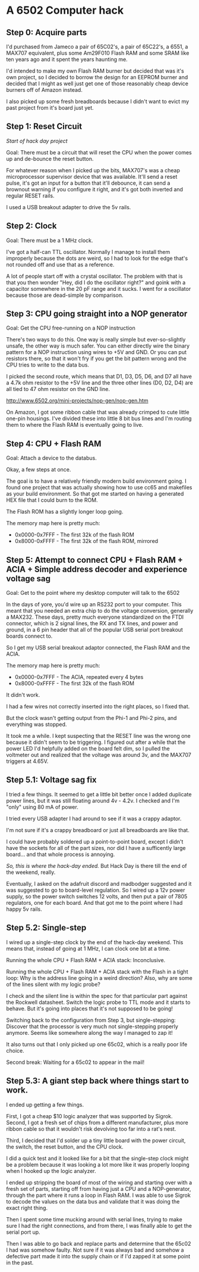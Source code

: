 # A 6502 Computer hack

## Step 0: Acquire parts

I'd purchased from Jameco a pair of 65C02's, a pair of 65C22's, a 6551, a MAX707 equivalent, plus some Am29F010 Flash RAM and some SRAM like ten years ago and it spent the years haunting me.

I'd intended to make my own Flash RAM burner but decided that was it's own project, so I decided to borrow the design for an EEPROM burner and decided that I might as well just get one of those reasonably cheap device burners off of Amazon instead.

I also picked up some fresh breadboards because I didn't want to evict my past project from it's board just yet.

## Step 1: Reset Circuit

*Start of hack day project*

Goal: There must be a circuit that will reset the CPU when the power comes up and de-bounce the reset button.

For whatever reason when I picked up the bits, MAX707's was a cheap microprocessor supervisor device that was available.  It'll send a reset pulse, it's got an input for a button that it'll debounce, it can send a brownout warning if you configure it right, and it's got both inverted and regular RESET rails.

I used a USB breakout adapter to drive the 5v rails.

## Step 2: Clock

Goal: There must be a 1 MHz clock.

I've got a half-can TTL oscillator.  Normally I manage to install them improperly because the dots are weird, so I had to look for the edge that's not rounded off and use that as a reference.

A lot of people start off with a crystal oscillator.  The problem with that is that you then wonder "Hey, did I do the oscillator right?" and goink with a capacitor somewhere in the 20 pF range and it sucks.  I went for a oscillator because those are dead-simple by comparison.

## Step 3: CPU going straight into a NOP generator

Goal: Get the CPU free-running on a NOP instruction

There's two ways to do this.  One way is really simple but ever-so-slightly unsafe, the other way is much safer.  You can either directly wire the binary pattern for a NOP instruction using wires to +5V and GND.  Or you can put resistors there, so that it won't fry if you get the bit pattern wrong and the CPU tries to write to the data bus.

I picked the second route, which means that D1, D3, D5, D6, and D7 all have a 4.7k ohm resistor to the +5V line and the three other lines (D0, D2, D4) are all tied to 47 ohm resistor on the GND line.

http://www.6502.org/mini-projects/nop-gen/nop-gen.htm

On Amazon, I got some ribbon cable that was already crimped to cute little one-pin housings.  I've divided these into little 8 bit bus lines and I'm routing them to where the Flash RAM is eventually going to live.

## Step 4: CPU + Flash RAM

Goal: Attach a device to the databus.

Okay, a few steps at once.

The goal is to have a relatively friendly modern build environment going.  I found one project that was actually showing how to use cc65 and makefiles as your build environment.  So that got me started on having a generated HEX file that I could burn to the ROM.

The Flash ROM has a slightly longer loop going.

The memory map here is pretty much:
 - 0x0000-0x7FFF - The first 32k of the flash ROM
 - 0x8000-0xFFFF - The first 32k of the flash ROM, mirrored

## Step 5: Attempt to connect CPU + Flash RAM + ACIA + Simple address decoder and experience voltage sag

Goal: Get to the point where my desktop computer will talk to the 6502

In the days of yore, you'd wire up an RS232 port to your computer.  This meant that you needed an extra chip to do the voltage conversion, generally a MAX232.  These days, pretty much everyone standardized on the FTDI connector, which is 2 signal lines, the RX and TX lines, and power and ground, in a 6 pin header that all of the popular USB serial port breakout boards connect to.

So I get my USB serial breakout adaptor connected, the Flash RAM and the ACIA.

The memory map here is pretty much:
 - 0x0000-0x7FFF - The ACIA, repeated every 4 bytes
 - 0x8000-0xFFFF - The first 32k of the flash ROM

It didn't work.

I had a few wires not correctly inserted into the right places, so I fixed that.

But the clock wasn't getting output from the Phi-1 and Phi-2 pins, and everything was stopped.

It took me a while.  I kept suspecting that the RESET line was the wrong one because it didn't seem to be triggering.  I figured out after a while that the power LED I'd helpfully added on the board felt dim, so I pulled the voltmeter out and realized that the voltage was around 3v, and the MAX707 triggers at 4.65V.

## Step 5.1: Voltage sag fix

I tried a few things.  It seemed to get a little bit better once I added duplicate power lines, but it was still floating around 4v - 4.2v.  I checked and I'm "only" using 80 mA of power.

I tried every USB adapter I had around to see if it was a crappy adaptor.

I'm not sure if it's a crappy breadboard or just all breadboards are like that.

I could have probably soldered up a point-to-point board, except I didn't have the sockets for all of the part sizes, nor did I have a sufficently large board... and that whole process is annoying.

*So, this is where the hack-day ended.*  But Hack Day is there till the end of the weekend, really.

Eventually, I asked on the adafruit discord and madbodger suggested and it was suggested to go to board-level regulation.  So I wired up a 12v power supply, so the power switch switches 12 volts, and then put a pair of 7805 regulators, one for each board.  And that got me to the point where I had happy 5v rails.

## Step 5.2: Single-step

I wired up a single-step clock by the end of the hack-day weekend.  This means that, instead of going at 1 MHz, I can clock one bit at a time.

Running the whole CPU + Flash RAM + ACIA stack: Inconclusive.

Running the whole CPU + Flash RAM + ACIA stack with the Flash in a tight loop: Why is the address line going in a weird direction?  Also, why are some of the lines silent with my logic probe?

I check and the silent line is within the spec for that particular part against the Rockwell datasheet.  Switch the logic probe to TTL mode and it starts to behave.  But it's going into places that it's not supposed to be going!

Switching back to the configuration from Step 3, but single-stepping:  Discover that the processor is very much not single-stepping properly anymore.  Seems like somewhere along the way I managed to zap it!

It also turns out that I only picked up one 65c02, which is a really poor life choice.

Second break: Waiting for a 65c02 to appear in the mail!

## Step 5.3: A giant step back where things start to work.

I ended up getting a few things.

First, I got a cheap $10 logic analyzer that was supported by Sigrok.  Second, I got a fresh set of chips from a different manufacturer, plus more ribbon cable so that it wouldn't risk devolving too far into a rat's nest.

Third, I decided that I'd solder up a tiny little board with the power circuit, the switch, the reset button, and the CPU clock.

I did a quick test and it looked like for a bit that the single-step clock might be a problem because it was looking a lot more like it was properly looping when I hooked up the logic analyzer.

I ended up stripping the board of most of the wiring and starting over with a fresh set of parts, starting off from having just a CPU and a NOP-generator, through the part where it runs a loop in Flash RAM.  I was able to use Sigrok to decode the values on the data bus and validate that it was doing the exact right thing.

Then I spent some time mucking around with serial lines, trying to make sure I had the right connections, and from there, I was finally able to get the serial port up.

Then I was able to go back and replace parts and determine that the 65c02 I had was somehow faulty.  Not sure if it was always bad and somehow a defective part made it into the supply chain or if I'd zapped it at some point in the past.